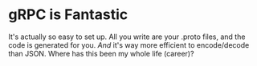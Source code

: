 # gRPC is Fantastic

It's actually so easy to set up. All you write are your .proto files, and the code is generated for you.
_And_ it's way more efficient to encode/decode than JSON. Where has this been my whole life (career)?
